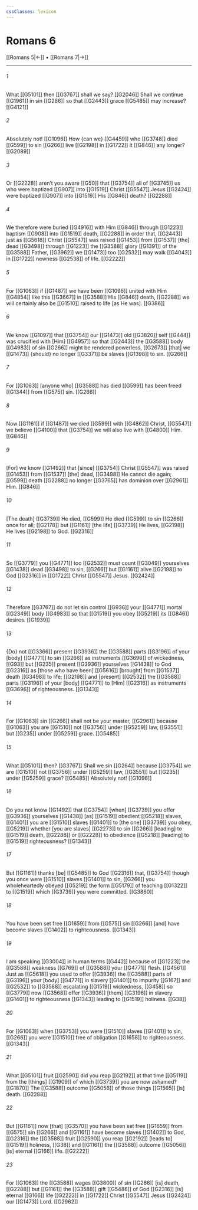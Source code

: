 ```yaml
---
cssClasses: lexicon
---
```


# Romans 6

[[Romans 5|←]] • [[Romans 7|→]]

---

###### 1
What [[G5101]] then [[G3767]] shall we say? [[G2046]] Shall we continue [[G1961]] in sin [[G266]] so that [[G2443]] grace [[G5485]] may increase? [[G4121]]

###### 2
Absolutely not! [[G1096]] How {can we} [[G4459]] who [[G3748]] died [[G599]] to sin [[G266]] live [[G2198]] in [[G1722]] it [[G846]] any longer? [[G2089]]

###### 3
Or [[G2228]] aren’t you aware [[G50]] that [[G3754]] all of [[G3745]] us who were baptized [[G907]] into [[G1519]] Christ [[G5547]] Jesus [[G2424]] were baptized [[G907]] into [[G1519]] His [[G846]] death? [[G2288]]

###### 4
We therefore were buried [[G4916]] with Him [[G846]] through [[G1223]] baptism [[G908]] into [[G1519]] death, [[G2288]] in order that, [[G2443]] just as [[G5618]] Christ [[G5547]] was raised [[G1453]] from [[G1537]] [the] dead [[G3498]] through [[G1223]] the [[G3588]] glory [[G1391]] of the [[G3588]] Father, [[G3962]] we [[G1473]] too [[G2532]] may walk [[G4043]] in [[G1722]] newness [[G2538]] of life. [[G2222]]

###### 5
For [[G1063]] if [[G1487]] we have been [[G1096]] united with Him [[G4854]] like this [[G3667]] in [[G3588]] His [[G846]] death, [[G2288]] we will certainly also be [[G1510]] raised to life [as He was]. [[G386]]

###### 6
We know [[G1097]] that [[G3754]] our [[G1473]] old [[G3820]] self [[G444]] was crucified with [Him] [[G4957]] so that [[G2443]] the [[G3588]] body [[G4983]] of sin [[G266]] might be rendered powerless, [[G2673]] [that] we [[G1473]] {should} no longer [[G3371]] be slaves [[G1398]] to sin. [[G266]]

###### 7
For [[G1063]] [anyone who] [[G3588]] has died [[G599]] has been freed [[G1344]] from [[G575]] sin. [[G266]]

###### 8
Now [[G1161]] if [[G1487]] we died [[G599]] with [[G4862]] Christ, [[G5547]] we believe [[G4100]] that [[G3754]] we will also live with [[G4800]] Him. [[G846]]

###### 9
[For] we know [[G1492]] that [since] [[G3754]] Christ [[G5547]] was raised [[G1453]] from [[G1537]] [the] dead, [[G3498]] He cannot die again; [[G599]] death [[G2288]] no longer [[G3765]] has dominion over [[G2961]] Him. [[G846]]

###### 10
[The death] [[G3739]] He died, [[G599]] He died [[G599]] to sin [[G266]] once for all; [[G2178]] but [[G1161]] [the life] [[G3739]] He lives, [[G2198]] He lives [[G2198]] to God. [[G2316]]

###### 11
So [[G3779]] you [[G4771]] too [[G2532]] must count [[G3049]] yourselves [[G1438]] dead [[G3498]] to sin, [[G266]] but [[G1161]] alive [[G2198]] to God [[G2316]] in [[G1722]] Christ [[G5547]] Jesus. [[G2424]]

###### 12
Therefore [[G3767]] do not let sin control [[G936]] your [[G4771]] mortal [[G2349]] body [[G4983]] so that [[G1519]] you obey [[G5219]] its [[G846]] desires. [[G1939]]

###### 13
{Do} not [[G3366]] present [[G3936]] the [[G3588]] parts [[G3196]] of your [body] [[G4771]] to sin [[G266]] as instruments [[G3696]] of wickedness, [[G93]] but [[G235]] present [[G3936]] yourselves [[G1438]] to God [[G2316]] as [those who have been] [[G5616]] [brought] from [[G1537]] death [[G3498]] to life; [[G2198]] and [present] [[G2532]] the [[G3588]] parts [[G3196]] of your [body] [[G4771]] to [Him] [[G2316]] as instruments [[G3696]] of righteousness. [[G1343]]

###### 14
For [[G1063]] sin [[G266]] shall not be your master, [[G2961]] because [[G1063]] you are [[G1510]] not [[G3756]] under [[G5259]] law, [[G3551]] but [[G235]] under [[G5259]] grace. [[G5485]]

###### 15
What [[G5101]] then? [[G3767]] Shall we sin [[G264]] because [[G3754]] we are [[G1510]] not [[G3756]] under [[G5259]] law, [[G3551]] but [[G235]] under [[G5259]] grace? [[G5485]] Absolutely not! [[G1096]]

###### 16
Do you not know [[G1492]] that [[G3754]] [when] [[G3739]] you offer [[G3936]] yourselves [[G1438]] [as] [[G1519]] obedient [[G5218]] slaves, [[G1401]] you are [[G1510]] slaves [[G1401]] to [the one] [[G3739]] you obey, [[G5219]] whether [you are slaves] [[G2273]] to sin [[G266]] [leading] to [[G1519]] death, [[G2288]] or [[G2228]] to obedience [[G5218]] [leading] to [[G1519]] righteousness? [[G1343]]

###### 17
But [[G1161]] thanks [be] [[G5485]] to God [[G2316]] that, [[G3754]] though you once were [[G1510]] slaves [[G1401]] to sin, [[G266]] you wholeheartedly obeyed [[G5219]] the form [[G5179]] of teaching [[G1322]] to [[G1519]] which [[G3739]] you were committed. [[G3860]]

###### 18
You have been set free [[G1659]] from [[G575]] sin [[G266]] [and] have become slaves [[G1402]] to righteousness. [[G1343]]

###### 19
I am speaking [[G3004]] in human terms [[G442]] because of [[G1223]] the [[G3588]] weakness [[G769]] of [[G3588]] your [[G4771]] flesh. [[G4561]] Just as [[G5618]] you used to offer [[G3936]] the [[G3588]] parts of [[G3196]] your [body] [[G4771]] in slavery [[G1401]] to impurity [[G167]] and [[G2532]] to [[G3588]] escalating [[G1519]] wickedness, [[G458]] so [[G3779]] now [[G3568]] offer [[G3936]] [them] [[G3196]] in slavery [[G1401]] to righteousness [[G1343]] leading to [[G1519]] holiness. [[G38]]

###### 20
For [[G1063]] when [[G3753]] you were [[G1510]] slaves [[G1401]] to sin, [[G266]] you were [[G1510]] free of obligation [[G1658]] to righteousness. [[G1343]]

###### 21
What [[G5101]] fruit [[G2590]] did you reap [[G2192]] at that time [[G5119]] from the [things] [[G1909]] of which [[G3739]] you are now ashamed? [[G1870]] The [[G3588]] outcome [[G5056]] of those things [[G1565]] [is] death. [[G2288]]

###### 22
But [[G1161]] now [that] [[G3570]] you have been set free [[G1659]] from [[G575]] sin [[G266]] and [[G1161]] have become slaves [[G1402]] to God, [[G2316]] the [[G3588]] fruit [[G2590]] you reap [[G2192]] [leads to] [[G1519]] holiness, [[G38]] and [[G1161]] the [[G3588]] outcome [[G5056]] [is] eternal [[G166]] life. [[G2222]]

###### 23
For [[G1063]] the [[G3588]] wages [[G3800]] of sin [[G266]] [is] death, [[G2288]] but [[G1161]] the [[G3588]] gift [[G5486]] of God [[G2316]] [is] eternal [[G166]] life [[G2222]] in [[G1722]] Christ [[G5547]] Jesus [[G2424]] our [[G1473]] Lord. [[G2962]]

